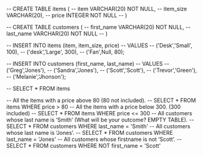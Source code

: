 -- CREATE TABLE items (
-- item VARCHAR(20) NOT NULL,
-- item_size VARCHAR(20),
-- price INTEGER NOT NULL
-- )

-- CREATE TABLE customers (
-- first_name VARCHAR(20) NOT NULL,
-- last_name VARCHAR(20) NOT NULL
-- )

-- INSERT INTO items (item, item_size, price)
-- VALUES
-- 	('Desk','Small', 100),
-- 	('desk','Large', 300),
-- 	('Fan',Null, 80);

-- INSERT INTO customers (first_name, last_name)
-- VALUES
-- 	('Greg','Jones'),
-- 	('Sandra','Jones'),
-- 	('Scott','Scott'),
-- 	('Trevor','Green'),
-- 	('Melanie','Jhonson');

-- SELECT * FROM items

-- All the items with a price above 80 (80 not included).
-- SELECT * FROM items WHERE price > 80
-- All the items with a price below 300. (300 included)
-- SELECT * FROM items WHERE price <= 300
-- All customers whose last name is ‘Smith’ (What will be your outcome? EMPTY TABLE).
-- SELECT * FROM customers WHERE last_name = 'Smith'
-- All customers whose last name is ‘Jones’.
-- SELECT * FROM customers WHERE last_name = 'Jones'
-- All customers whose firstname is not ‘Scott’.
-- SELECT * FROM customers WHERE NOT first_name = 'Scott'